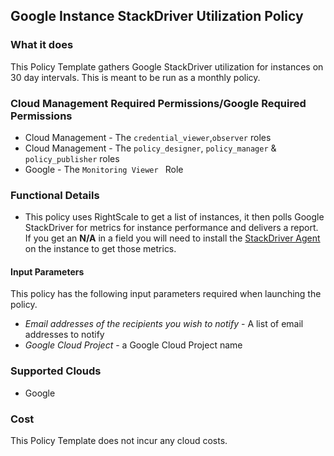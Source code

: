 ## Google Instance StackDriver Utilization Policy

### What it does

This Policy Template gathers Google StackDriver utilization for instances on 30 day intervals. This is meant to be run as a monthly policy. 

### Cloud Management Required Permissions/Google Required Permissions
- Cloud Management - The `credential_viewer`,`observer` roles
- Cloud Management - The `policy_designer`, `policy_manager` & `policy_publisher` roles
- Google - The `Monitoring Viewer ` Role

### Functional Details

- This policy uses RightScale to get a list of instances, it then polls Google StackDriver for metrics for instance performance and delivers a report. If you get an **N/A** in a field you will need to install the [StackDriver Agent](https://cloud.google.com/monitoring/agent/install-agent) on the instance to get those metrics. 

#### Input Parameters

This policy has the following input parameters required when launching the policy.

- *Email addresses of the recipients you wish to notify* - A list of email addresses to notify
- *Google Cloud Project* - a Google Cloud Project name

### Supported Clouds

- Google

### Cost

This Policy Template does not incur any cloud costs.